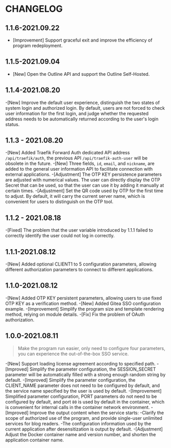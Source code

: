 # CHANGELOG

## 1.1.6-2021.09.22

- [Improvement] Support graceful exit and improve the efficiency of program redeployment.

## 1.1.5-2021.09.04

- [New] Open the Outline API and support the Outline Self-Hosted.

## 1.1.4-2021.08.20

-[New] Improve the default user experience, distinguish the two states of system login and authorized login. By default, users are not forced to check user information for the first login, and judge whether the requested address needs to be automatically returned according to the user's login status.

## 1.1.3 - 2021.08.20

-[New] Added Traefik Forward Auth dedicated API address `/api/traefik/auth`, the previous API `/api/traefik-auth-user` will be obsolete in the future.
-[New] Three fields, `id`, `email`, and `nickname`, are added to the general user information API to facilitate connection with external applications.
-[Adjustment] The OTP KEY persistence parameters are adjusted with numerical values. The user can directly display the OTP Secret that can be used, so that the user can use it by adding it manually at certain times.
-[Adjustment] Set the QR code used by OTP for the first time to adjust. By default, it will carry the current server name, which is convenient for users to distinguish on the OTP tool.

## 1.1.2 - 2021.08.18

-[Fixed] The problem that the user variable introduced by 1.1.1 failed to correctly identify the user could not log in correctly.

## 1.1.1-2021.08.12

-[New] Added optional CLIENT1 to 5 configuration parameters, allowing different authorization parameters to connect to different applications.

## 1.1.0-2021.08.12

-[New] Added OTP KEY persistent parameters, allowing users to use fixed OTP KEY as a verification method.
-[New] Added Gitea SSO configuration example.
-[Improvement] Simplify the program size and template rendering method, relying on module details.
-[Fix] Fix the problem of OAuth authorization.

## 1.0.0-2021.08.11

> Make the program run easier, only need to configure four parameters, you can experience the out-of-the-box SSO service.

-[New] Support loading license agreement according to specified path.
-[Improved] Simplify the parameter configuration, the SESSION_SECRET parameter will be automatically filled with a strong enough random string by default.
-[Improved] Simplify the parameter configuration, the CLIENT_NAME parameter does not need to be configured by default, and the service name specified by the user is used by default.
-[Improvement] Simplified parameter configuration, PORT parameters do not need to be configured by default, and port `80` is used by default in the container, which is convenient for internal calls in the container network environment.
-[Improved] Improve the output content when the service starts:
  -Clarify the scope of authorized use of the program, and provide single-user unlimited services for blog readers.
  -The configuration information used by the current application after desensitization is output by default.
-[Adjustment] Adjust the Docker container name and version number, and shorten the application container name.